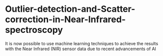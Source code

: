 # Outlier-detection-and-Scatter-correction-in-Near-Infrared-spectroscopy
It is now possible to use machine learning techniques to achieve the results with the Near Infrared (NIR) sensor data due to recent advancements of AI 
